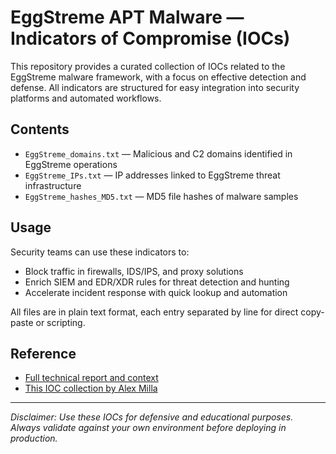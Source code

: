 # EggStreme APT Malware — Indicators of Compromise (IOCs)

This repository provides a curated collection of IOCs related to the EggStreme malware framework, with a focus on effective detection and defense. All indicators are structured for easy integration into security platforms and automated workflows.

## Contents

- `EggStreme_domains.txt` — Malicious and C2 domains identified in EggStreme operations
- `EggStreme_IPs.txt` — IP addresses linked to EggStreme threat infrastructure
- `EggStreme_hashes_MD5.txt` — MD5 file hashes of malware samples

## Usage

Security teams can use these indicators to:
- Block traffic in firewalls, IDS/IPS, and proxy solutions
- Enrich SIEM and EDR/XDR rules for threat detection and hunting
- Accelerate incident response with quick lookup and automation

All files are in plain text format, each entry separated by line for direct copy-paste or scripting.

## Reference

- [Full technical report and context](https://businessinsights.bitdefender.com/eggstreme-fileless-malware-cyberattack-apac?cid=soc|b|li|liveevent)
- [This IOC collection by Alex Milla](https://github.com/alex-milla/IOCs/tree/main/EggStreme)

---

_Disclaimer: Use these IOCs for defensive and educational purposes. Always validate against your own environment before deploying in production._
